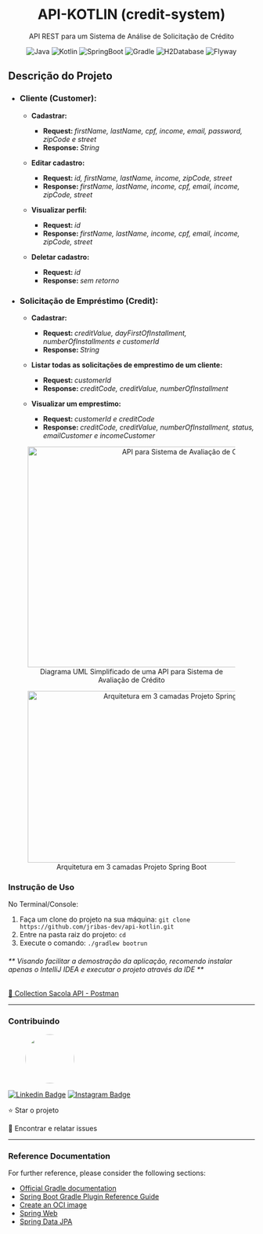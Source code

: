 <h1 style="text-align: center">API-KOTLIN (credit-system)</h1>

<p style="text-align: center">API REST para um Sistema de Análise de Solicitação de Crédito</p>

<div style="text-align: center">

![Java](https://img.shields.io/badge/Java-v17-blue.svg "Java")
![Kotlin](https://img.shields.io/badge/Kotlin-v1.7.22-purple.svg "Kotlin")
![SpringBoot](https://img.shields.io/badge/Spring%20Boot-v3.1.0-brightgreen.svg "Spring")
![Gradle](https://img.shields.io/badge/Gradle-v7.6.1-lightgreen.svg "Gradle")
![H2Database](https://img.shields.io/badge/H2-v2.1.214-darkblue.svg "H2 Database")
![Flyway](https://img.shields.io/badge/Flyway-v9.19.1-red.svg "Flyway")

</div>

## Descrição do Projeto

- <h3>Cliente (Customer):</h3>

  - <strong>Cadastrar:</strong>
    - <strong>Request: </strong><em>firstName, lastName, cpf, income, email, password, zipCode e street</em>
    - <strong>Response: </strong><em>String</em>

  - <strong>Editar cadastro:</strong>
    - <strong>Request: </strong><em>id, firstName, lastName, income, zipCode, street</em>
    - <strong>Response: </strong><em>firstName, lastName, income, cpf, email, income, zipCode, street</em>

  - <strong>Visualizar perfil:</strong>
    - <strong>Request: </strong> <em>id</em>
    - <strong>Response: </strong><em>firstName, lastName, income, cpf, email, income, zipCode, street</em>

  - <strong>Deletar cadastro:</strong>
    - <strong>Request: </strong><em>id</em>
    - <strong>Response: </strong><em>sem retorno</em>

- <h3>Solicitação de Empréstimo (Credit):</h3>

  - <strong>Cadastrar:</strong>
    - <strong>Request: </strong><em>creditValue, dayFirstOfInstallment, numberOfInstallments e customerId</em>
    - <strong>Response: </strong><em>String</em>

  - <strong>Listar todas as solicitações de emprestimo de um cliente:</strong>
    - <strong>Request: </strong><em>customerId</em>
    - <strong>Response: </strong><em>creditCode, creditValue, numberOfInstallment</em>

  - <strong>Visualizar um emprestimo:</strong>
    - <strong>Request: </strong><em>customerId e creditCode</em>
    - <strong>Response: </strong><em>creditCode, creditValue, numberOfInstallment, status, emailCustomer e incomeCustomer</em>

<figure>
<p style="text-align: center">
  <img src="https://i.imgur.com/7phya16.png" height="450" width="650" alt="API para Sistema de Avaliação de Créditos"/><br>
  Diagrama UML Simplificado de uma API para Sistema de Avaliação de Crédito
</p>
</figure>
<figure>
<p style="text-align: center">
  <img src="https://i.imgur.com/1Ea5PH3.png" height="350" width="600" alt="Arquitetura em 3 camadas Projeto Spring Boot"/><br>
  Arquitetura em 3 camadas Projeto Spring Boot
</p>
</figure>

<h3>Instrução de Uso</h3>
<p>No Terminal/Console:</p>
<ol>
	<li>Faça um clone do projeto na sua máquina: <code>git clone https://github.com/jribas-dev/api-kotlin.git</code></li>
	<li>Entre na pasta raiz do projeto: <code>cd </code></li> 
	<li>Execute o comando: <code>./gradlew bootrun</code></li>
</ol>

<h6>** Visando facilitar a demostração da aplicação, recomendo instalar apenas o IntelliJ IDEA e executar o projeto através da IDE **</h6>

<a href="https://drive.google.com/file/d/1wxwioDHS1sKFPq4G7b24tVZb-XMnoj-l/view?usp=share_link">🚀 Collection Sacola API - Postman</a>

---

### Contribuindo

<img style="border-radius: 50%; margin-left: 35px;" src="https://avatars.githubusercontent.com/u/105611273?v=4" width="100px;" alt=""/></img>

[![Linkedin Badge](https://img.shields.io/badge/-Joao%20Ribas-blue?style=flat-square&logo=Linkedin&logoColor=white&link=https://www.linkedin.com/in/jribas-dev/)](https://www.linkedin.com/in/jribas-dev/)
[![Instagram Badge](https://img.shields.io/badge/-Instagram-c14438?style=flat-square&logo=Instagram&logoColor=white&link=https://www.instagram.com/joao.ribas.real/)](https://www.instagram.com/joao.ribas.real/)

⭐ Star o projeto

🐛 Encontrar e relatar issues

---

### Reference Documentation

For further reference, please consider the following sections:

* [Official Gradle documentation](https://docs.gradle.org)
* [Spring Boot Gradle Plugin Reference Guide](https://docs.spring.io/spring-boot/docs/3.1.0/gradle-plugin/reference/html/)
* [Create an OCI image](https://docs.spring.io/spring-boot/docs/3.1.0/gradle-plugin/reference/html/#build-image)
* [Spring Web](https://docs.spring.io/spring-boot/docs/3.1.0/reference/htmlsingle/#web)
* [Spring Data JPA](https://docs.spring.io/spring-boot/docs/3.1.0/reference/htmlsingle/#data.sql.jpa-and-spring-data)
